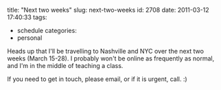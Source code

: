 title: "Next two weeks"
slug: next-two-weeks
id: 2708
date: 2011-03-12 17:40:33
tags: 
- schedule
categories: 
- personal

Heads up that I'll be travelling to Nashville and NYC over the next two weeks (March 15-28). I probably won't be online as frequently as normal, and I'm in the middle of teaching a class.

If you need to get in touch, please email, or if it is urgent, call. :)
